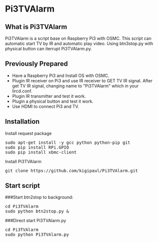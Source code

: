 # Pi3TVAlarm


## What is Pi3TVAlarm
Pi3TVAlarm is a script base on Raspberry Pi3 with OSMC.
This script can automatic start TV by IR and automatic play video.
Using btn3stop.py with physical button can iterrupt Pi3TVAlarm.py.


## Previously Prepared
  * Have a Raspberry Pi3 and Install OS with OSMC.
  * Plugin IR receiver on Pi3 and use IR receiver to GET TV IR signal.
    After get TV IR signal, changing name to "Pi3TVAlarm" which in your lircd.conf.
  * Plugin IR transmitter and test it work.
  * Plugin a physical button and test it work. 
  * Use HDMI to connect Pi3 and TV.


## Installation
Install request package
<pre>
sudo apt-get install -y gcc python python-pip git
sudo pip install RPi.GPIO
sudo pip install xbmc-client
</pre>

Install Pi3TVAlarm
<pre>git clone https://github.com/kigipaul/Pi3TVAlarm.git</pre>


## Start script
###Start btn2stop to background:
<pre>
cd Pi3TVAlarm
sudo python btn2stop.py &
</pre>

###Direct start Pi3TVAlarm.py
<pre>
cd Pi3TVAlarm
sudo python Pi3TVAlarm.py
</pre>


